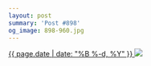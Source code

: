 ```yaml
---
layout: post
summary: 'Post #898'
og_image: 898-960.jpg
---
```


<p>
 <time>
  <a href="/898">
   {{ page.date | date: "%B %-d, %Y" }}
  </a>
 </time>
 <a href="/898">
  <img data-taken="7/30/2019" sizes="(min-width: 700px) 50vw, calc(100vw - 2rem)" src="{{ site.assets_url }}/898-480.jpg" srcset="{{ site.assets_url }}/898-240.jpg 240w, {{ site.assets_url }}/898-480.jpg 480w, {{ site.assets_url }}/898-720.jpg 720w, {{ site.assets_url }}/898-960.jpg 960w"/>
 </a>
</p>
